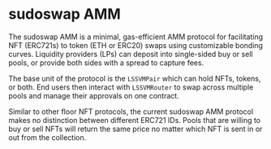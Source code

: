 # sudoswap AMM

The sudoswap AMM is a minimal, gas-efficient AMM protocol for facilitating NFT (ERC721s) to token (ETH or ERC20) swaps using customizable bonding curves. Liquidity providers (LPs) can deposit into single-sided buy or sell pools, or provide both sides with a spread to capture fees. 

The base unit of the protocol is the `LSSVMPair` which can hold NFTs, tokens, or both. End users then interact with `LSSVMRouter` to swap across multiple pools and manage their approvals on one contract.

Similar to other floor NFT protocols, the current sudoswap AMM protocol makes no distinction between different ERC721 IDs. Pools that are willing to buy or sell NFTs will return the same price no matter which NFT is sent in or out from the collection.
